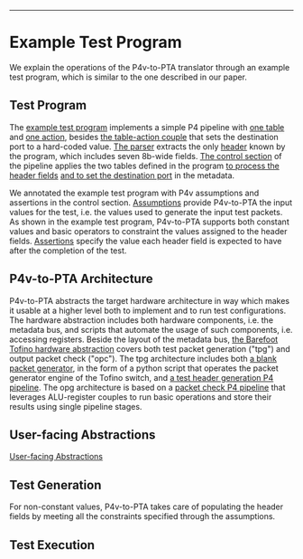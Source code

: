 ***
# Example Test Program

We explain the operations of the P4v-to-PTA translator through an example test program, which is similar to the one described in our paper.

## Test Program

The [example test program](put_example_code/data-plane/put.p4) implements a simple P4 pipeline with [one table](put_example_code/data-plane/put.p4#L46) and [one action](put_example_code/data-plane/put.p4#L38), besides [the table-action couple](put_example_code/data-plane/put.p4#L22-32) that sets the destination port to a hard-coded value.
[The parser](put_example_code/data-plane/put.p4#L16-19) extracts the only [header](put_example_code/data-plane/include/headers.p4) known by the program, which includes seven 8b-wide fields.
[The control section](put_example_code/data-plane/put.p4#L54) of the pipeline applies the two tables defined in the program [to process the header fields](put_example_code/data-plane/put.p4#L60) [and to set the destination port](put_example_code/data-plane/put.p4#L68) in the metadata.

We annotated the example test program with P4v assumptions and assertions in the control section.
[Assumptions](put_example_code/data-plane/put.p4#L55-59) provide P4v-to-PTA the input values for the test, i.e. the values used to generate the input test packets. As shown in the example test program, P4v-to-PTA supports both constant values and basic operators to constraint the values assigned to the header fields.
[Assertions](put_example_code/data-plane/put.p4#L61-65) specify the value each header field is expected to have after the completion of the test.

## P4v-to-PTA Architecture

P4v-to-PTA abstracts the target hardware architecture in way which makes it usable at a higher level both to implement and to run test configurations.
The hardware abstraction includes both hardware components, i.e. the metadata bus, and scripts that automate the usage of such components, i.e. accessing registers.
Beside the layout of the metadata bus, [the Barefoot Tofino hardware abstraction](../p4v-to-dpv/templates) covers both test packet generation ("tpg") and output packet check ("opc").
The tpg architecture includes both [a blank packet generator](../p4v-to-dpv/templates/tpg_pktgen.py.tpt), in the form of a python script that operates the packet generator engine of the Tofino switch, and [a test header generation P4 pipeline](../p4v-to-dpv/templates/tpg.p4.tpt). The opg architecture is based on a [packet check P4 pipeline](../p4v-to-dpv/templates/opc.p4.tpt) that leverages ALU-register couples to run basic operations and store their results using single pipeline stages.

## User-facing Abstractions

[User-facing Abstractions](../scripts/settings.sh)

## Test Generation

For non-constant values, P4v-to-PTA takes care of populating the header fields by meeting all the constraints specified through the assumptions.

## Test Execution